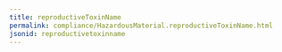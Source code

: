 ```yaml
---
title: reproductiveToxinName
permalink: compliance/HazardousMaterial.reproductiveToxinName.html
jsonid: reproductivetoxinname
---
```

